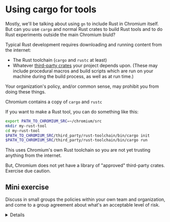 # Using cargo for tools

Mostly, we'll be talking about using `gn` to include Rust in Chromium itself.
But can you use `cargo` and normal Rust crates to build Rust tools and to do
Rust experiments outside the main Chromium biuld?

Typical Rust development requires downloading and running content from the
internet:

* The Rust toolchain (`cargo` and `rustc` at least)
* Whatever [third-party crates][0] your project depends upon. (These may
  include procedural macros and build scripts which are run on your machine
  during the build process, as well as at run time.)

Your organization's policy, and/or common sense, may prohibit you from doing
these things.

Chromium contains a copy of `cargo` and `rustc`

If you want to make a Rust tool, you can do something like this:

```sh
export PATH_TO_CHROMIUM_SRC=~/chromium/src
mkdir my-rust-tool
cd my-rust-tool
$PATH_TO_CHROMIUM_SRC/third_party/rust-toolchain/bin/cargo init
$PATH_TO_CHROMIUM_SRC/third_party/rust-toolchain/bin/cargo run
```

This uses Chromium's own Rust toolchain so you are not yet trusting anything
from the internet.

But, Chromium does not yet have a library of "approved" third-party crates.
Exercise due caution.

## Mini exercise

Discuss in small groups the policies within your own team and organization,
and come to a group agreement about what's an acceptable level of risk.

<details>
Assuming folks taking the course are physically together, ask them to discuss
in small groups of 3-4 people. Then, ask each table whether they've come
to a consensus on the level of risk

Later in the course, we'll be running an actual `cargo`-based tool, `gnrt`.
</details>

[0]: https://crates.io/